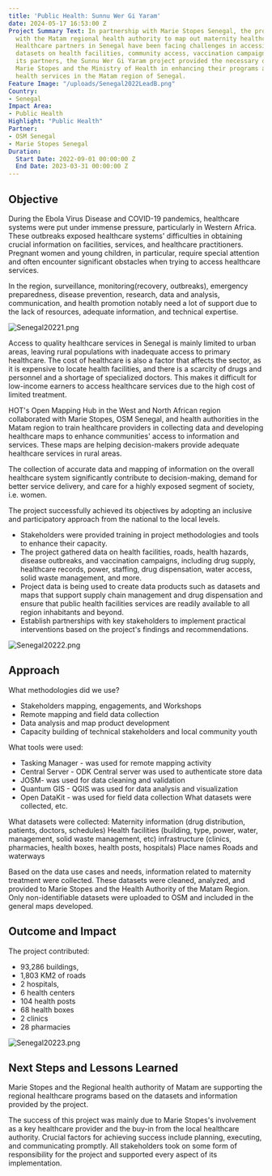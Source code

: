 ```yaml
---
title: 'Public Health: Sunnu Wer Gi Yaram'
date: 2024-05-17 16:53:00 Z
Project Summary Text: In partnership with Marie Stopes Senegal, the project worked
  with the Matam regional health authority to map out maternity healthcare services.
  Healthcare partners in Senegal have been facing challenges in accessing reliable
  datasets on health facilities, community access, vaccination campaigns, and more.  Through
  its partners, the Sunnu Wer Gi Yaram project provided the necessary data to support
  Marie Stopes and the Ministry of Health in enhancing their programs and community
  health services in the Matam region of Senegal.
Feature Image: "/uploads/Senegal2022LeadB.png"
Country:
- Senegal
Impact Area:
- Public Health
Highlight: "Public Health"
Partner:
- OSM Senegal
- Marie Stopes Senegal
Duration:
  Start Date: 2022-09-01 00:00:00 Z
  End Date: 2023-03-31 00:00:00 Z
---
```


## Objective

During the Ebola Virus Disease and COVID-19 pandemics, healthcare systems were put under immense pressure, particularly in Western Africa. These outbreaks exposed healthcare systems' difficulties in obtaining crucial information on facilities, services, and healthcare practitioners. Pregnant women and young children, in particular, require special attention and often encounter significant obstacles when trying to access healthcare services.

In the region, surveillance, monitoring(recovery, outbreaks), emergency preparedness, disease prevention, research, data and analysis, communication, and health promotion notably need a lot of support due to the lack of resources, adequate information, and technical expertise.

![Senegal20221.png](/uploads/Senegal20221.png)

Access to quality healthcare services in Senegal is mainly limited to urban areas, leaving rural populations with inadequate access to primary healthcare. The cost of healthcare is also a factor that affects the sector, as it is expensive to locate health facilities, and there is a scarcity of drugs and personnel and a shortage of specialized doctors. This makes it difficult for low-income earners to access healthcare services due to the high cost of limited treatment.

HOT's Open Mapping Hub in the West and North African region collaborated with Marie Stopes, OSM Senegal, and health authorities in the Matam region to train healthcare providers in collecting data and developing healthcare maps to enhance communities' access to information and services. These maps are helping decision-makers provide adequate healthcare services in rural areas. 

The collection of accurate data and mapping of information on the overall healthcare system significantly contribute to decision-making, demand for better service delivery, and care for a highly exposed segment of society, i.e. women. 

The project successfully achieved its objectives by adopting an inclusive and participatory approach from the national to the local levels. 
* Stakeholders were provided training in project methodologies and tools to enhance their capacity. 
* The project gathered data on health facilities, roads, health hazards, disease outbreaks, and vaccination campaigns, including drug supply, healthcare records, power, staffing, drug dispensation, water access, solid waste management, and more.
* Project data is being used to create data products such as datasets and maps that support supply chain management and drug dispensation and ensure that public health facilities services are readily available to all region inhabitants and beyond.
* Establish partnerships with key stakeholders to implement practical interventions based on the project's findings and recommendations.

![Senegal20222.png](/uploads/Senegal20222.png)

## Approach

What methodologies did we use? 
* Stakeholders mapping, engagements, and Workshops
* Remote mapping and field data collection
* Data analysis and map product development
* Capacity building of technical stakeholders and local community youth

What tools were used:
* Tasking Manager - was used for remote mapping activity
* Central Server - ODK Central server was used to authenticate store data
* JOSM- was used for data cleaning and validation
* Quantum GIS - QGIS was used for data analysis and visualization
* Open DataKit - was used for field data collection
What datasets were collected, etc.

What datasets were collected:
Maternity information (drug distribution, patients, doctors, schedules)
Health facilities  (building, type, power, water, management, solid waste management, etc)
infrastructure (clinics, pharmacies, health boxes, health posts, hospitals)
 Place names
Roads and waterways

Based on the data use cases and needs, information related to maternity treatment were collected. These datasets were cleaned, analyzed, and provided to Marie Stopes and the Health Authority of the Matam Region. Only non-identifiable datasets were uploaded to OSM and included in the general maps developed.

## Outcome and Impact

The project contributed:
* 93,286 buildings, 
* 1,803 KM2 of roads
* 2 hospitals, 
* 6 health centers
* 104 health posts
* 68 health boxes
* 2 clinics
* 28 pharmacies

![Senegal20223.png](/uploads/Senegal20223.png)

## Next Steps and Lessons Learned

Marie Stopes and the Regional health authority of Matam are supporting the regional healthcare programs based on the datasets and information provided by the project.

The success of this project was mainly due to Marie Stopes's involvement as a key healthcare provider and the buy-in from the local healthcare authority. Crucial factors for achieving success include planning, executing, and communicating promptly. All stakeholders took on some form of responsibility for the project and supported every aspect of its implementation.